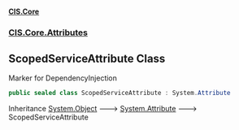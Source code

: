 #### [CIS.Core](index.md 'index')
### [CIS.Core.Attributes](CIS.Core.Attributes.md 'CIS.Core.Attributes')

## ScopedServiceAttribute Class

Marker for DependencyInjection

```csharp
public sealed class ScopedServiceAttribute : System.Attribute
```

Inheritance [System.Object](https://docs.microsoft.com/en-us/dotnet/api/System.Object 'System.Object') &#129106; [System.Attribute](https://docs.microsoft.com/en-us/dotnet/api/System.Attribute 'System.Attribute') &#129106; ScopedServiceAttribute